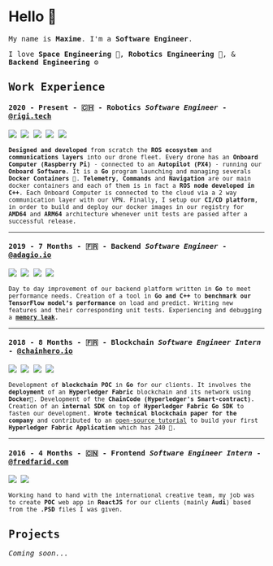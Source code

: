 # Hello 👋

<samp>
   
My name is **Maxime**. I'm a **Software Engineer**.

I love **Space Engineering** 🚀, **Robotics Engineering** 🤖, & **Backend Engineering** ⚙️
</samp>

## Work Experience

#### <samp>2020 - Present - :switzerland: - **Robotics** *Software Engineer* - [@rigi.tech](https://rigi.tech/)<samp>
  
<p align="left">
        <img src="https://img.shields.io/badge/-C++-ff69b4" />
        <img src="https://img.shields.io/badge/-ROS-brightgreen" />
        <img src="https://img.shields.io/badge/-Go-blue" />
        <img src="https://img.shields.io/badge/-Docker-0db7ed" />
        <img src="https://img.shields.io/badge/-DevOps-00008b" />
</p>

<sup><samp>**Designed and developed** from scratch the **ROS ecosystem** and **communications layers** into our drone fleet. Every drone has an **Onboard Computer (Raspberry Pi)** - connected to an **Autopilot (PX4)** - running our **Onboard Software**. It is a **Go** program launching and managing severals **Docker Containers** :whale:. **Telemetry**, **Commands** and **Navigation** are our main docker containers and each of them is in fact a **ROS node developed in C++**. Each Onboard Computer is connected to the cloud via a 2 way communication layer with our VPN. Finally, I setup our **CI/CD platform**, in order to build and deploy our docker images in our registry for **AMD64** and **ARM64** architecture whenever unit tests are passed after a successful release.</samp></sup>

___
#### <samp>2019 - 7 Months - :fr: - **Backend** *Software Engineer* - [@adagio.io](https://adagio.io/)<samp>
  
<p align="left">
        <img src="https://img.shields.io/badge/-Go-blue" />
        <img src="https://img.shields.io/badge/-Docker-0db7ed" />
        <img src="https://img.shields.io/badge/-C++-ff69b4" />
        <img src="https://img.shields.io/badge/-Tensorflow-yellow" />
</p>

<sup><samp>Day to day improvement of our backend platform written in **Go** to meet performance needs. Creation of a tool in **Go and C++** to **benchmark our TensorFlow model’s performance** on load and predict. Writing new features and their corresponding unit tests. Experiencing and debugging a [**memory leak**](https://github.com/tensorflow/tensorflow/issues/36155#issuecomment-585307933).</samp></sup>
___
#### <samp>2018 - 8 Months - :fr: - **Blockchain** *Software Engineer Intern* - [@chainhero.io](https://chainhero.io/)<samp>

<p align="left">
        <img src="https://img.shields.io/badge/-Go-blue" />
        <img src="https://img.shields.io/badge/-Docker-0db7ed" />
        <img src="https://img.shields.io/badge/-Hyperledger Fabric-orange" />
        <img src="https://img.shields.io/badge/-Open Source-black" />
</p>

<sup><samp>Development of **blockchain POC** in **Go** for our clients. It involves the **deployment** of an **Hyperledger Fabric** blockchain and its network using **Docker**🐳. Development of the **ChainCode (Hyperledger's Smart-contract)**. Creation of an **internal SDK** on top of **Hyperledger Fabric Go SDK** to fasten our development. **Wrote technical blockchain paper for the company** and contributed to an [open-source tutorial](https://github.com/chainHero/heroes-service) to build your first **Hyperledger Fabric Application** which has 240 :star2:.</samp></sup>
___
#### <samp>2016 - 4 Months - :cn: - **Frontend** *Software Engineer Intern* - [@fredfarid.com](https://fredfarid.com/)<samp>

<p align="left">
        <img src="https://img.shields.io/badge/-ReactJs-61DBFB" />
        <img src="https://img.shields.io/badge/-Docker-0db7ed" />
</p>

<sup><samp>Working hand to hand with the international creative team, my job was to create **POC** web app in **ReactJS** for our clients (mainly **Audi**) based from the **.PSD** files I was given.</samp></sup>

## Projects

*Coming soon...*
